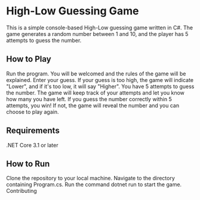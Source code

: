 # High-Low Guessing Game
This is a simple console-based High-Low guessing game written in C#. The game generates a random number between 1 and 10, and the player has 5 attempts to guess the number.

## How to Play
Run the program. You will be welcomed and the rules of the game will be explained.
Enter your guess. If your guess is too high, the game will indicate "Lower", and if it's too low, it will say "Higher".
You have 5 attempts to guess the number. The game will keep track of your attempts and let you know how many you have left.
If you guess the number correctly within 5 attempts, you win! If not, the game will reveal the number and you can choose to play again.
## Requirements
.NET Core 3.1 or later
## How to Run
Clone the repository to your local machine.
Navigate to the directory containing Program.cs.
Run the command dotnet run to start the game.
Contributing
